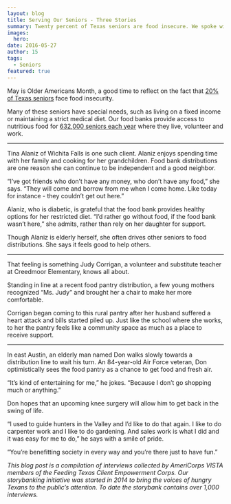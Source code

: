 ```yaml
---
layout: blog
title: Serving Our Seniors - Three Stories
summary: Twenty percent of Texas seniors are food insecure. We spoke with three of them. 
images:
  hero: 
date: 2016-05-27
author: 15
tags: 
  - Seniors
featured: true
---
```

May is Older Americans Month, a good time to reflect on the fact that [20% of Texas seniors]( http://www.nfesh.org/wp-content/uploads/2015/04/2012-to-2013-comp-Alpha.pdf) face food insecurity. 

Many of these seniors have special needs, such as living on a fixed income or maintaining a strict medical diet. Our food banks provide access to nutritious food for [632,000 seniors each year]( http://www.feedingtexas.org/product/2014/11/01-Hunger-In-America-2014-Texas-Report) where they live, volunteer and work. 

---

Tina Alaniz of Wichita Falls is one such client. Alaniz enjoys spending time with her family and cooking for her grandchildren. Food bank distributions are one reason she can continue to be independent and a good neighbor. 

“I’ve got friends who don’t have any money, who don’t have any food,” she says. “They will come and borrow from me when I come home. Like today for instance - they couldn’t get out here.” 

Alaniz, who is diabetic, is grateful that the food bank provides healthy options for her restricted diet. “I’d rather go without food, if the food bank wasn’t here,” she admits, rather than rely on her daughter for support. 

Though Alaniz is elderly herself, she often drives other seniors to food distributions. She says it feels good to help others.  

---

That feeling is something Judy Corrigan, a volunteer and substitute teacher at Creedmoor Elementary, knows all about. 

Standing in line at a recent food pantry distribution, a few young mothers recognized “Ms. Judy” and brought her a chair to make her more comfortable. 

Corrigan began coming to this rural pantry after her husband suffered a heart attack and bills started piled up. Just like the school where she works, to her the pantry feels like a community space as much as a place to receive support. 

---

In east Austin, an elderly man named Don walks slowly towards a distribution line to wait his turn. An 84-year-old Air Force veteran, Don optimistically sees the food pantry as a chance to get food and fresh air. 

“It’s kind of entertaining for me,” he jokes. “Because I don’t go shopping much or anything.” 

Don hopes that an upcoming knee surgery will allow him to get back in the swing of life.

“I used to guide hunters in the Valley and I’d like to do that again. I like to do carpenter work and I like to do gardening. And sales work is what I did and it was easy for me to do,” he says with a smile of pride. 

“You’re benefitting society in every way and you’re there just to have fun.” 

*This blog post is a compilation of interviews collected by AmeriCorps VISTA members of the Feeding Texas Client Empowerment Corps. Our storybanking initiative was started in 2014 to bring the voices of hungry Texans to the public’s attention. To date the storybank contains over 1,000 interviews.*

